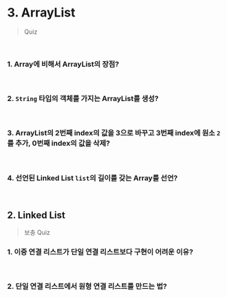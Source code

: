 # 3. ArrayList

> Quiz

<br>

### 1. Array에 비해서 ArrayList의 장점?

<br>

### 2. `String` 타입의 객체를 가지는 ArrayList를 생성?

<br>

### 3. ArrayList의 2번째 index의 값을 3으로 바꾸고 3번째 index에 원소 `2`를 추가, 0번째 index의 값을 삭제?

<br>

### 4. 선언된 Linked List `list`의 길이를 갖는 Array를 선언?

<br>

## 2. Linked List

> 보충 Quiz

### 1. 이중 연결 리스트가 단일 연결 리스트보다 구현이 어려운 이유?

<br>

### 2. 단일 연결 리스트에서 원형 연결 리스트를 만드는 법?

<br>
